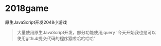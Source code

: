 # 2018game
原生JavaScript开发2048小游戏

> 大量使用原生JavaScript开发，部分功能使用jquery
'今天开始我也是可以使用github提交代码的程序猿啦哈哈哈哈'
